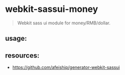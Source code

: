 # webkit-sassui-money
> Webkit sass ui module for money/RMB/dollar.

## usage:

## resources:
+ https://github.com/afeiship/generator-webkit-sassui
